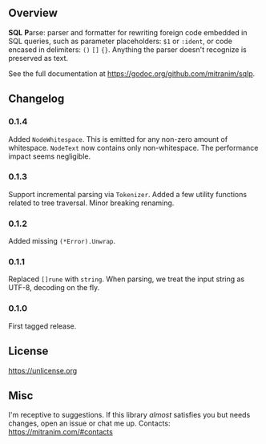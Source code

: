 ## Overview

**SQL** **P**arse: parser and formatter for rewriting foreign code embedded in SQL queries, such as parameter placeholders: `$1` or `:ident`, or code encased in delimiters: `()` `[]` `{}`. Anything the parser doesn't recognize is preserved as text.

See the full documentation at https://godoc.org/github.com/mitranim/sqlp.

## Changelog

### 0.1.4

Added `NodeWhitespace`. This is emitted for any non-zero amount of whitespace. `NodeText` now contains only non-whitespace. The performance impact seems negligible.

### 0.1.3

Support incremental parsing via `Tokenizer`. Added a few utility functions related to tree traversal. Minor breaking renaming.

### 0.1.2

Added missing `(*Error).Unwrap`.

### 0.1.1

Replaced `[]rune` with `string`. When parsing, we treat the input string as UTF-8, decoding on the fly.

### 0.1.0

First tagged release.

## License

https://unlicense.org

## Misc

I'm receptive to suggestions. If this library _almost_ satisfies you but needs changes, open an issue or chat me up. Contacts: https://mitranim.com/#contacts
